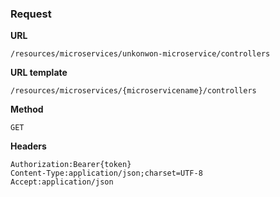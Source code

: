 ### Request

**URL**

`/resources/microservices/unkonwon-microservice/controllers`

**URL template**

`/resources/microservices/{microservicename}/controllers`

**Method**

`GET`

**Headers**

`Authorization:Bearer{token}`  
`Content-Type:application/json;charset=UTF-8`  
`Accept:application/json`  
